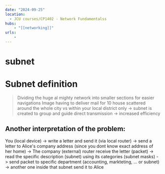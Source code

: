 ```yaml
---
date: "2024-09-25"
location: 
  - JCU courses/CP1402 - Network Fundamentalss
hubs: 
    - "[[networking]]"
urls:
    - 
---
```


# subnet
# Subnet definition
> Dividing the huge al mighty network into smaller sections for easier navigations
> Image having to deliver mail for 10 house scattered around the whole city vs within your local district only
> -> subnet is created to group and guide direct transmission -> increased efficiency

## Another interpretation of the problem:
You (local device) -> write a letter and send it (via local router) -> send a letter to Alice's company address (since you dont know exact address of her home)
-> The company (external) router receive the letter (packet) -> read the specific description (subnet) using its categories (subnet masks)
-> send packet to specific department (accounting, markteting, ... or subnet) -> another one inside that subnet send it to Alice 

